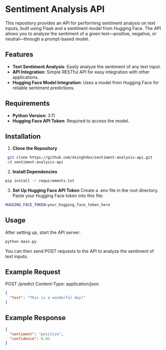# Sentiment Analysis API

This repository provides an API for performing sentiment analysis on text inputs, built using Flask and a sentiment model from Hugging Face. The API allows you to analyze the sentiment of a given text—positive, negative, or neutral—through a prompt-based model.

## Features
- **Text Sentiment Analysis**: Easily analyze the sentiment of any text input.
- **API Integration**: Simple RESTful API for easy integration with other applications.
- **Hugging Face Model Integration**: Uses a model from Hugging Face for reliable sentiment predictions.

## Requirements
- **Python Version**: 3.11
- **Hugging Face API Token**: Required to access the model.

## Installation

1. **Clone the Repository**
```bash
 git clone https://github.com/dsinghdev/sentiment-analysis-api.git
 cd sentiment-analysis-api
```

2. **Install Dependencies**
```bash
pip install -r requirements.txt
```

3. **Set Up Hugging Face API Token**
    Create a .env file in the root directory.
    Paste your Hugging Face token into this file:
```bash
HUGGING_FACE_TOKEN=your_hugging_face_token_here
```

## Usage

After setting up, start the API server:
```bash
python main.py
```
You can then send POST requests to the API to analyze the sentiment of text inputs.

## Example Request
POST /predict
Content-Type: application/json
```json
{
  "text": "This is a wonderful day!"
}
```
## Example Response
```json
{
  "sentiment": "positive",
  "confidence": 0.95
}
```
